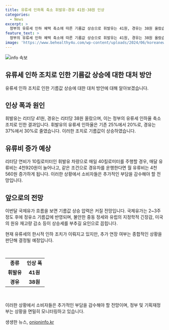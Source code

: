 ```yaml
---
title: 유류세 인하폭 축소 휘발유·경유 41원·38원 인상
categories:
  - News
excerpt: >
  정부의 유류세 인하 혜택 축소에 따른 기름값 상승으로 휘발유는 41원, 경유는 38원 올랐습니다. 국제유가 상승 압력이 예상되며, 중동 정세와 유럽의 긴장감, 미국의 원유 재고량 감소 등이 상승 요인으로 지목됩니다. 기획재정부는 한시적 인하 조치를 두 달간 시행하고 추가 연장 여부를 판단할 예정이며, 이에 따른 물가 부담 완화가 관건으로 대두됩니다. SBS Biz 김기호입니다. (총 347자)
feature_text: >
  정부의 유류세 인하 혜택 축소에 따른 기름값 상승으로 휘발유는 41원, 경유는 38원 올랐습니다. 국제유가 상승 압력이 예상되며, 중동 정세와 유럽의 긴장감, 미국의 원유 재고량 감소 등이 상승 요인으로 지목됩니다. 기획재정부는 한시적 인하 조치를 두 달간 시행하고 추가 연장 여부를 판단할 예정이며, 이에 따른 물가 부담 완화가 관건으로 대두됩니다. SBS Biz 김기호입니다. (총 347자)
image: 'https://www.behealthy4u.com/wp-content/uploads/2024/06/koreanews.jpg'
---
```


<p><img src="https://www.behealthy4u.com/wp-content/uploads/2024/06/koreanews.jpg" alt="info 속보" /></p>

<h2 data-ke-size="size26">유류세 인하 조치로 인한 기름값 상승에 대한 대처 방안</h2>

<p>유류세 인하 조치로 인한 기름값 상승에 대한 대처 방안에 대해 알아보겠습니다.</p>

<h2 data-ke-size="size24">인상 폭과 원인</h2>

<p>휘발유는 리터당 41원, 경유는 리터당 38원 올랐으며, 이는 정부의 유류세 인하율 축소 조치로 인한 결과입니다. 휘발유의 유류세 인하율은 기존 25%에서 20%로, 경유는 37%에서 30%로 줄였습니다. 이러한 조치로 기름값이 상승하였습니다.</p>

<h2 data-ke-size="size24">유류비 증가 예상</h2>

<p>리터당 연비가 10킬로미터인 휘발유 차량으로 매일 40킬로미터를 주행할 경우, 매달 유류비는 4천920원이 늘어나고, 같은 조건으로 경유차를 운행한다면 월 유류비는 4천560원 증가하게 됩니다. 이러한 상황에서 소비자들은 추가적인 부담을 감수해야 할 전망입니다.</p>

<h2 data-ke-size="size24">앞으로의 전망</h2>

<p>이번달 국제유가 흐름을 보면 기름값 상승 압력은 커질 전망입니다. 국제유가는 2~3주 정도 후에 정유소 기름값에 반영되며, 불안한 중동 정세와 유럽의 지정학적 긴장감, 미국의 원유 재고량 감소 등이 상승세를 부추길 요인으로 꼽힙니다.</p>

<p>현재 유류세의 한시적 인하 조치가 이뤄지고 있지만, 추가 연장 여부는 종합적인 상황을 판단해 결정될 예정입니다.</p>

<p data-ke-size="size16">&nbsp;</p>

<table>
  <tbody>
    <tr>
      <td style="text-align: center; height: 17px;"><b>종류</b></td>
      <td style="text-align: center; height: 17px;"><b>인상 폭</b></td>
    </tr>
    <tr>
      <td style="text-align: center; height: 17px;"><b>휘발유</b></td>
      <td style="text-align: center; height: 17px;"><b>41원</b></td>
    </tr>
    <tr>
      <td style="text-align: center; height: 17px;"><b>경유</b></td>
      <td style="text-align: center; height: 17px;"><b>38원</b></td>
    </tr>
  </tbody>
</table>

<p data-ke-size="size16">&nbsp;</p>

<p>이러한 상황에서 소비자들은 추가적인 부담을 감수해야 할 전망이며, 정부 및 기획재정부는 상황을 면밀히 모니터링하고 있습니다.</p>
생생한 뉴스, <a href="https://onioninfo.kr" rel="dofollow">onioninfo.kr</a>


